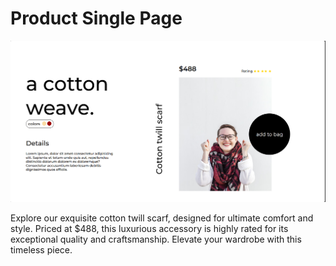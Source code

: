 ﻿# Product Single Page

![Preview](./Product%20Single%20Page.png)

Explore our exquisite cotton twill scarf, designed for ultimate comfort and style. Priced at $488, this luxurious accessory is highly rated for its exceptional quality and craftsmanship. Elevate your wardrobe with this timeless piece.
